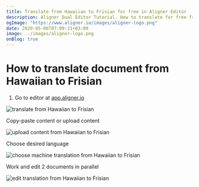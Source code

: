 ```yaml
---
title: Translate from Hawaiian to Frisian for free in Aligner Editor
description: Aligner Dual Editor Tutorial. How to translate for free from Hawaiian to Frisian. Aligner is multilingual document management platform. 
ogImage: "https://www.aligner.io/images/aligner-logo.png"
date: 2020-05-06T07:09:21+03:00
image: ../images/aligner-logo.png
onBlog: true
---
```


# How to translate document from Hawaiian to Frisian

1. Go to editor at [app.aligner.io](https://app.aligner.io "Aligner App web page")

![translate from Hawaiian to Frisian](../aligner-blank-editor.png "translate from Hawaiian to Frisian")

Copy-paste content or upload content

![upload content from Hawaiian to Frisian](../aligner-uploaded-document.png "upload content from Hawaiian to Frisian")

Choose desired language

![choose machine translation from Hawaiian to Frisian](../aligner-language-dropdown.png "choose machine translation from Hawaiian to Frisian")

Work and edit 2 documents in parallel

![edit translation from Hawaiian to Frisian](../aligner-double-sitded-editor.png "edit translation from Hawaiian to Frisian")

